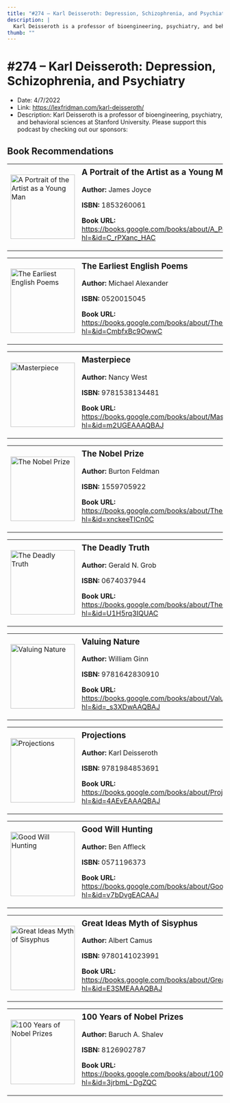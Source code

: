```yaml
---
title: "#274 – Karl Deisseroth: Depression, Schizophrenia, and Psychiatry"
description: |
  Karl Deisseroth is a professor of bioengineering, psychiatry, and behavioral sciences at Stanford University. Please support this podcast by checking out our sponsors:"
thumb: ""
---
```


# #274 – Karl Deisseroth: Depression, Schizophrenia, and Psychiatry

  - Date: 4/7/2022
  - Link: https://lexfridman.com/karl-deisseroth/
  - Description: Karl Deisseroth is a professor of bioengineering, psychiatry, and behavioral sciences at Stanford University. Please support this podcast by checking out our sponsors:

## Book Recommendations

<table style="border: none;"><tr style="border: none;"><td style="border: none;"><img src="http://books.google.com/books/content?id=C_rPXanc_HAC&printsec=frontcover&img=1&zoom=1&edge=curl&source=gbs_api" alt="A Portrait of the Artist as a Young Man" width="150" style="vertical-align: top;"></td><td style="border: none; vertical-align: top;"><h3 style='margin-top: 5'>A Portrait of the Artist as a Young Man</h3><p><strong>Author:</strong> James Joyce</p><p><strong>ISBN:</strong> 1853260061</p><p><strong>Book URL:</strong> <a href="https://books.google.com/books/about/A_Portrait_of_the_Artist_as_a_Young_Man.html?hl=&id=C_rPXanc_HAC">https://books.google.com/books/about/A_Portrait_of_the_Artist_as_a_Young_Man.html?hl=&id=C_rPXanc_HAC</a></p></td></tr></table>
<table style="border: none;"><tr style="border: none;"><td style="border: none;"><img src="http://books.google.com/books/content?id=CmbfxBc9OwwC&printsec=frontcover&img=1&zoom=1&edge=curl&source=gbs_api" alt="The Earliest English Poems" width="150" style="vertical-align: top;"></td><td style="border: none; vertical-align: top;"><h3 style='margin-top: 5'>The Earliest English Poems</h3><p><strong>Author:</strong> Michael Alexander</p><p><strong>ISBN:</strong> 0520015045</p><p><strong>Book URL:</strong> <a href="https://books.google.com/books/about/The_Earliest_English_Poems.html?hl=&id=CmbfxBc9OwwC">https://books.google.com/books/about/The_Earliest_English_Poems.html?hl=&id=CmbfxBc9OwwC</a></p></td></tr></table>
<table style="border: none;"><tr style="border: none;"><td style="border: none;"><img src="http://books.google.com/books/content?id=m2UGEAAAQBAJ&printsec=frontcover&img=1&zoom=1&edge=curl&source=gbs_api" alt="Masterpiece" width="150" style="vertical-align: top;"></td><td style="border: none; vertical-align: top;"><h3 style='margin-top: 5'>Masterpiece</h3><p><strong>Author:</strong> Nancy West</p><p><strong>ISBN:</strong> 9781538134481</p><p><strong>Book URL:</strong> <a href="https://books.google.com/books/about/Masterpiece.html?hl=&id=m2UGEAAAQBAJ">https://books.google.com/books/about/Masterpiece.html?hl=&id=m2UGEAAAQBAJ</a></p></td></tr></table>
<table style="border: none;"><tr style="border: none;"><td style="border: none;"><img src="http://books.google.com/books/content?id=xnckeeTICn0C&printsec=frontcover&img=1&zoom=1&edge=curl&source=gbs_api" alt="The Nobel Prize" width="150" style="vertical-align: top;"></td><td style="border: none; vertical-align: top;"><h3 style='margin-top: 5'>The Nobel Prize</h3><p><strong>Author:</strong> Burton Feldman</p><p><strong>ISBN:</strong> 1559705922</p><p><strong>Book URL:</strong> <a href="https://books.google.com/books/about/The_Nobel_Prize.html?hl=&id=xnckeeTICn0C">https://books.google.com/books/about/The_Nobel_Prize.html?hl=&id=xnckeeTICn0C</a></p></td></tr></table>
<table style="border: none;"><tr style="border: none;"><td style="border: none;"><img src="http://books.google.com/books/content?id=U1H5rq3IQUAC&printsec=frontcover&img=1&zoom=1&edge=curl&source=gbs_api" alt="The Deadly Truth" width="150" style="vertical-align: top;"></td><td style="border: none; vertical-align: top;"><h3 style='margin-top: 5'>The Deadly Truth</h3><p><strong>Author:</strong> Gerald N. Grob</p><p><strong>ISBN:</strong> 0674037944</p><p><strong>Book URL:</strong> <a href="https://books.google.com/books/about/The_Deadly_Truth.html?hl=&id=U1H5rq3IQUAC">https://books.google.com/books/about/The_Deadly_Truth.html?hl=&id=U1H5rq3IQUAC</a></p></td></tr></table>
<table style="border: none;"><tr style="border: none;"><td style="border: none;"><img src="http://books.google.com/books/content?id=_s3XDwAAQBAJ&printsec=frontcover&img=1&zoom=1&edge=curl&source=gbs_api" alt="Valuing Nature" width="150" style="vertical-align: top;"></td><td style="border: none; vertical-align: top;"><h3 style='margin-top: 5'>Valuing Nature</h3><p><strong>Author:</strong> William Ginn</p><p><strong>ISBN:</strong> 9781642830910</p><p><strong>Book URL:</strong> <a href="https://books.google.com/books/about/Valuing_Nature.html?hl=&id=_s3XDwAAQBAJ">https://books.google.com/books/about/Valuing_Nature.html?hl=&id=_s3XDwAAQBAJ</a></p></td></tr></table>
<table style="border: none;"><tr style="border: none;"><td style="border: none;"><img src="http://books.google.com/books/content?id=4AEvEAAAQBAJ&printsec=frontcover&img=1&zoom=1&edge=curl&source=gbs_api" alt="Projections" width="150" style="vertical-align: top;"></td><td style="border: none; vertical-align: top;"><h3 style='margin-top: 5'>Projections</h3><p><strong>Author:</strong> Karl Deisseroth</p><p><strong>ISBN:</strong> 9781984853691</p><p><strong>Book URL:</strong> <a href="https://books.google.com/books/about/Projections.html?hl=&id=4AEvEAAAQBAJ">https://books.google.com/books/about/Projections.html?hl=&id=4AEvEAAAQBAJ</a></p></td></tr></table>
<table style="border: none;"><tr style="border: none;"><td style="border: none;"><img src="None" alt="Good Will Hunting" width="150" style="vertical-align: top;"></td><td style="border: none; vertical-align: top;"><h3 style='margin-top: 5'>Good Will Hunting</h3><p><strong>Author:</strong> Ben Affleck</p><p><strong>ISBN:</strong> 0571196373</p><p><strong>Book URL:</strong> <a href="https://books.google.com/books/about/Good_Will_Hunting.html?hl=&id=v7bDvgEACAAJ">https://books.google.com/books/about/Good_Will_Hunting.html?hl=&id=v7bDvgEACAAJ</a></p></td></tr></table>
<table style="border: none;"><tr style="border: none;"><td style="border: none;"><img src="http://books.google.com/books/content?id=E3SMEAAAQBAJ&printsec=frontcover&img=1&zoom=1&source=gbs_api" alt="Great Ideas Myth of Sisyphus" width="150" style="vertical-align: top;"></td><td style="border: none; vertical-align: top;"><h3 style='margin-top: 5'>Great Ideas Myth of Sisyphus</h3><p><strong>Author:</strong> Albert Camus</p><p><strong>ISBN:</strong> 9780141023991</p><p><strong>Book URL:</strong> <a href="https://books.google.com/books/about/Great_Ideas_Myth_of_Sisyphus.html?hl=&id=E3SMEAAAQBAJ">https://books.google.com/books/about/Great_Ideas_Myth_of_Sisyphus.html?hl=&id=E3SMEAAAQBAJ</a></p></td></tr></table>
<table style="border: none;"><tr style="border: none;"><td style="border: none;"><img src="http://books.google.com/books/content?id=3jrbmL-DgZQC&printsec=frontcover&img=1&zoom=1&edge=curl&source=gbs_api" alt="100 Years of Nobel Prizes" width="150" style="vertical-align: top;"></td><td style="border: none; vertical-align: top;"><h3 style='margin-top: 5'>100 Years of Nobel Prizes</h3><p><strong>Author:</strong> Baruch A. Shalev</p><p><strong>ISBN:</strong> 8126902787</p><p><strong>Book URL:</strong> <a href="https://books.google.com/books/about/100_Years_of_Nobel_Prizes.html?hl=&id=3jrbmL-DgZQC">https://books.google.com/books/about/100_Years_of_Nobel_Prizes.html?hl=&id=3jrbmL-DgZQC</a></p></td></tr></table>
